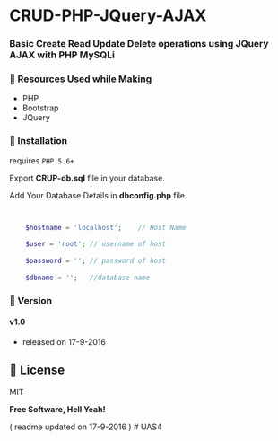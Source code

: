 # CRUD-PHP-JQuery-AJAX

### Basic Create Read Update Delete operations using JQuery AJAX with PHP MySQLi 

### :pushpin: Resources Used while Making
* PHP
* Bootstrap
* JQuery

### :pushpin: Installation

requires ```PHP 5.6+```

Export **CRUP-db.sql** file in your database.

Add Your Database Details in **dbconfig.php** file.

```php


	$hostname = 'localhost'; 	// Host Name
	
	$user = 'root'; // username of host
	
	$password = ''; // password of host
	
	$dbname = ''; 	//database name


```

### :pushpin: Version

#### v1.0
* released on 17-9-2016


:pushpin: License
----

MIT


**Free Software, Hell Yeah!**


( readme updated on 17-9-2016 )
#   U A S 4  
 